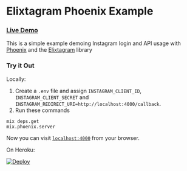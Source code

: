 # Elixtagram Phoenix Example

### [Live Demo](https://)
This is a simple example demoing Instagram login and API usage with [Phoenix](http://phoenixframework.org) and the [Elixtagram](https://github.com/zensavona/elixtagram) library

### Try it Out

Locally:

  1. Create a `.env` file and assign `INSTAGRAM_CLIENT_ID`, `INSTAGRAM_CLIENT_SECRET` and `INSTAGRAM_REDIRECT_URI=http://localhost:4000/callback`.
  2. Run these commands

````
mix deps.get
mix.phoenix.server
````

Now you can visit [`localhost:4000`](http://localhost:4000) from your browser.

On Heroku:

[![Deploy](https://www.herokucdn.com/deploy/button.svg)](https://heroku.com/deploy)
